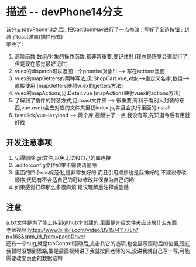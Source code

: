# 描述 -- devPhone14分支
该分支(devPhone13之后), 把CartBomNav进行了一点修改 ; 写好了全选按钮 ; 封装了toast弹窗(插件形式) 
<br/>
学会了:
1. 高阶函数,数组/对象的操作函数,都非常重要,要记住!!! (我总是感觉会查就行了,但是现在感觉最好记住)
2. vuex的dispatch可以返回一个promise对象!!! --> 写在actions里面
3. vuex的mapGetters的两种写法,见:ShopCart.vue,对象-->重定义名字;数组-->直接使用 [mapGetters映射vuex的getters方法]
4. vuex的mapActions,见:Detail.vue [mapActions映射vuex的actions方法]
5. 了解到了插件的封装方式,见:toast文件夹 --> 很重要,有利于看别人封装的东西,vue.use()会去对应的文件夹里找index.js,并且会执行里面的install
6. fastclick/vue-lazyload --> 两个库,视频讲了一点,我没有写,先知道今后有用就好找

## 开发注意事项
1. 记得删除.git文件,以免无法和自己的库连接
2. .editorconfig文件如果不需要请删除
3. 里面的四个css规范化,是非常友好的,而且引用顺序也是我排好的,不建议修改顺序,代码有不合适自己的可以修改并保存为自己的哟!
4. 如果感觉打印那么多很麻烦,建议理解后注释或删除

## 注意
a.txt文件是为了能上传到github才创建的,里面是介绍文件夹应该放什么东西
<br/>
老师视频:https://www.bilibili.com/video/BV15741177Eh?p=168&spm_id_from=pageDriver
<br/>
还有一个bug,就是tabControl滚动后,点击其它的选项,也会显示滚动后的位置,现在我暂时没想到思路,要是后面视频讲了我就按照老师的来,没讲我就自己写一写,可能需要改变页面的数据结构


